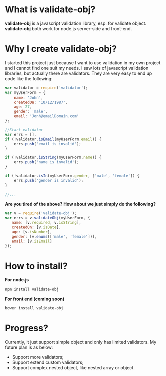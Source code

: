 What is validate-obj?
============
**validate-obj** is a javascript validation library, esp. for validate object.
**validate-obj** both work for node.js server-side and front-end.

Why I create validate-obj?
============
I started this project just because I want to use validation in my own project and I cannot find one suit my needs. I saw lots of javascript validation libraries, but actually there are validators. They are very easy to end up code like the following:
```javascript
var validator = require('validator');
var myUserForm = {
	name: 'John',
	createdOn: '10/12/1987',
	age: 27,
	gender: 'male',
	email: 'Jonh@emailDomain.com'
};

//Start validator
var errs = [],
if (!validator.isEmail(myUserForm.email)) {
	errs.push('email is invalid');
}

if (!validator.isString(myUserForm.name)) {
	errs.push('name is invalid');
}

if (!validator.isIn(myUserForm.gender, ['male', 'female']) {
	errs.push('gender is invalid');
}

//...
```
**Are you tired of the above? How about we just simply do the following?**

 ```javascript
 var v = require('validate-obj');
 var errs = v.validateObj(myUserForm, {
    name: [v.required, v.isString],
    createdOn: [v.isDate],
    age: [v.isNumber],
    gender: [v.enums(['male', 'female'])],
    email: [v.isEmail]
 });
 ```

 How to install?
 ============
 **For node.js**
 ```bash
 npm install validate-obj
 ```

 **For front end (coming soon)**
 ```bash
 bower install validate-obj
 ```

 Progress?
============
 Currently, it just support simple object and only has limited validators. My future plan is as below:
 * Support more validators;
 * Support extend custom validators;
 * Support complex nested object, like nested array or object.
